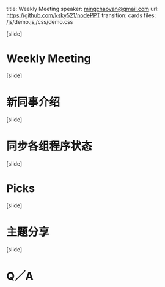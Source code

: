 title: Weekly Meeting
speaker: mingchaoyan@gmail.com
url: https://github.com/ksky521/nodePPT
transition: cards
files: /js/demo.js,/css/demo.css

[slide]

# Weekly Meeting

[slide]

# 新同事介绍

[slide]
# 同步各组程序状态

[slide]

# Picks

[slide]

# 主题分享

[slide]

# Q／A
